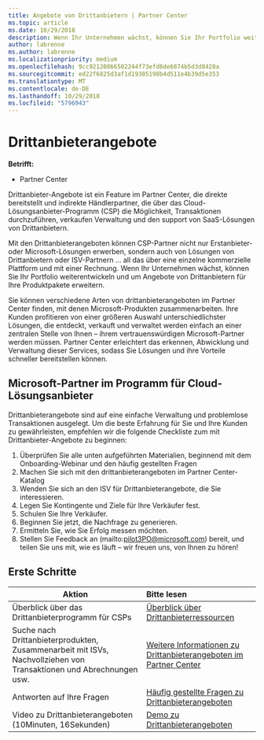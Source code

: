 ```yaml
---
title: Angebote von Drittanbietern | Partner Center
ms.topic: article
ms.date: 10/29/2018
description: Wenn Ihr Unternehmen wächst, können Sie Ihr Portfolio weiterentwickeln und um Angebote von Drittanbietern für Ihre Produktpakete erweitern.
author: labrenne
ms.author: labrenne
ms.localizationpriority: medium
ms.openlocfilehash: 9cc92120866502244f73efd8de6874b5d3d8428a
ms.sourcegitcommit: ed22f6825d3af1d19385198b4d511e4b39d5e353
ms.translationtype: MT
ms.contentlocale: de-DE
ms.lasthandoff: 10/29/2018
ms.locfileid: "5796943"
---
```

# <a name="third-party-offers"></a>Drittanbieterangebote 

**Betrifft:**

- Partner Center

Drittanbieter-Angebote ist ein Feature im Partner Center, die direkte bereitstellt und indirekte Händlerpartner, die über das Cloud-Lösungsanbieter-Programm (CSP) die Möglichkeit, Transaktionen durchzuführen, verkaufen Verwaltung und den support von SaaS-Lösungen von Drittanbietern.  

Mit den Drittanbieterangeboten können CSP-Partner nicht nur Erstanbieter- oder Microsoft-Lösungen erwerben, sondern auch von Lösungen von Drittanbietern oder ISV-Partnern … all das über eine einzelne kommerzielle Plattform und mit einer Rechnung.  Wenn Ihr Unternehmen wächst, können Sie Ihr Portfolio weiterentwickeln und um Angebote von Drittanbietern für Ihre Produktpakete erweitern. 

Sie können verschiedene Arten von drittanbieterangeboten im Partner Center finden, mit denen Microsoft-Produkten zusammenarbeiten. Ihre Kunden profitieren von einer größeren Auswahl unterschiedlichster Lösungen, die entdeckt, verkauft und verwaltet werden einfach an einer zentralen Stelle von Ihnen – ihrem vertrauenswürdigen Microsoft-Partner werden müssen. Partner Center erleichtert das erkennen, Abwicklung und Verwaltung dieser Services, sodass Sie Lösungen und ihre Vorteile schneller bereitstellen können.

## <a name="microsoft-partners-in-the-cloud-solution-provider-program"></a>Microsoft-Partner im Programm für Cloud-Lösungsanbieter

Drittanbieterangebote sind auf eine einfache Verwaltung und problemlose Transaktionen ausgelegt. Um die beste Erfahrung für Sie und Ihre Kunden zu gewährleisten, empfehlen wir die folgende Checkliste zum mit Drittanbieter-Angebote zu beginnen:

1. Überprüfen Sie alle unten aufgeführten Materialien, beginnend mit dem Onboarding-Webinar und den häufig gestellten Fragen
2. Machen Sie sich mit den drittanbieterangeboten im Partner Center-Katalog
3. Wenden Sie sich an den ISV für Drittanbieterangebote, die Sie interessieren.
4. Legen Sie Kontingente und Ziele für Ihre Verkäufer fest.
5. Schulen Sie Ihre Verkäufer.
6. Beginnen Sie jetzt, die Nachfrage zu generieren.
7. Ermitteln Sie, wie Sie Erfolg messen möchten.
8. Stellen Sie Feedback an (mailto:pilot3PO@microsoft.com) bereit, und teilen Sie uns mit, wie es läuft – wir freuen uns, von Ihnen zu hören!

## <a name="get-started"></a>Erste Schritte 

|**Aktion**   |**Bitte lesen**   |
|------------------|:--------------------|
|Überblick über das Drittanbieterprogramm für CSPs  |[Überblick über Drittanbieterressourcen]( http://assetsprod.microsoft.com/mpn/third-party-offers-overview.pptx)|
|Suche nach Drittanbieterprodukten, Zusammenarbeit mit ISVs, Nachvollziehen von Transaktionen und Abrechnungen usw.| [Weitere Informationen zu Drittanbieterangeboten im Partner Center](third-party-help.md) |
|Antworten auf Ihre Fragen| [Häufig gestellte Fragen zu Drittanbieterangeboten](http://assetsprod.microsoft.com/mpn/third-party-offers-faq.docx) |
|Video zu Drittanbieterangeboten (10Minuten, 16Sekunden)   |[Demo zu Drittanbieterangeboten](http://assetsprod.microsoft.com/mpn/third-party-offers-demo.wma)|


